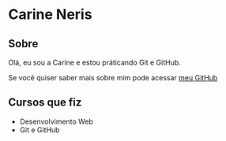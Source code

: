 # Carine Neris

## Sobre

Olá, eu sou a Carine e estou práticando Git e GitHub.

Se você quiser saber mais sobre mim pode acessar [meu GitHub](https://github.com/Carine-Neris)

## Cursos que fiz

- Desenvolvimento Web
- Git e GitHub